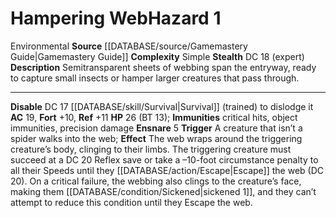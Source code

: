 ﻿---
ac: '19'
all_resistance: null
complexity: Simple
element: null
fortitude: '+10'
hardness: null
hazard_type: Environmental
hp: 26 (BT 13)
id: '34'
immunity:
- critical hits
- object immunities
- precision damage
level: '1'
name: Hampering Web
rarity: Common
reflex: '+11'
resistance: null
rus_type_level: null
school: null
source: '[[DATABASE/source/Gamemastery Guide|Gamemastery Guide]]'
trait:
- '[[DATABASE/trait/Environmental|Environmental]]'
type: Hazard
weakness: null
will: null

---
# Hampering Web<span class="item-type">Hazard 1</span>

<span class="item-trait">Environmental</span>
**Source** [[DATABASE/source/Gamemastery Guide|Gamemastery Guide]]
**Complexity** Simple
**Stealth** DC 18 (expert)
**Description** Semitransparent sheets of webbing span the entryway, ready to capture small insects or hamper larger creatures that pass through.

---
**Disable** DC 17 [[DATABASE/skill/Survival|Survival]] (trained) to dislodge it
**AC** 19, **Fort** +10, **Ref** +11
**HP** 26 (BT 13); **Immunities** critical hits, object immunities, precision damage
**Ensnare** <span class="action-icon">5</span> **Trigger** A creature that isn’t a spider walks into the web; **Effect** The web wraps around the triggering creature’s body, clinging to their limbs. The triggering creature must succeed at a DC 20 Reflex save or take a –10-foot circumstance penalty to all their Speeds until they [[DATABASE/action/Escape|Escape]] the web (DC 20). On a critical failure, the webbing also clings to the creature’s face, making them [[DATABASE/condition/Sickened|sickened 1]], and they can’t attempt to reduce this condition until they Escape the web.